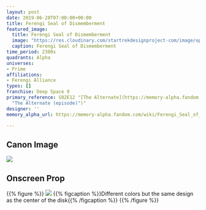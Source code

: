 ```yaml
---
layout: post
date: 2019-06-28T07:00:00+00:00
title: Ferengi Seal of Dismemberment
featured_image:
  title: Ferengi Seal of Dismemberment
  image: "https://res.cloudinary.com/startrekdesignproject-com/image/upload/v1561753515/FerengiSealOfDismemberment.png"
  caption: Ferengi Seal of Dismemberment
time_period: 2300s
quadrants: Alpha
universes:
- Prime
affiliations:
- Ferengi Alliance
types: []
franchise: Deep Space 9
primary_reference: S02E12 "[The Alternate](https://memory-alpha.fandom.com/wiki/The_Alternate
  "The Alternate (episode)")"
designer: ''
memory_alpha_url: https://memory-alpha.fandom.com/wiki/Ferengi_Seal_of_Dismemberment

---
```

## Canon Image

![](https://res.cloudinary.com/startrekdesignproject-com/image/upload/v1561753515/FerengiSealOfDismemberment1.jpg)

## Onscreen Prop

{{% figure %}}
![](https://res.cloudinary.com/startrekdesignproject-com/image/upload/v1561753515/Ferengi-LabelProp.jpg) {{% figcaption %}}Different colors but the same design as the center of the disk{{% /figcaption %}} {{% /figure %}}